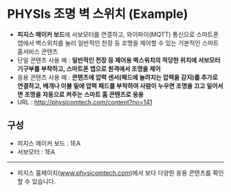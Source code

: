 PHYSIs 조명 벽 스위치 (Example)
==========================

- **피지스 메이커 보드**에 서보모터를 연결하고, 와이파이(MQTT) 통신으로 스마트폰 앱에서 벽스위치를 눌러 일반적인 천장 등 조명을 제어할 수 있는 기본적인 스마트 홈서비스 콘텐츠
- 단일 콘텐츠 사용 예 : **일반적인 천장 등 제어용 벽스위치의 적당한 위치에 서보모터 기구부를 부착하고, 스마트폰 앱으로 원격에서 조명을 제어**
- 응용 콘텐츠 사용 예 : **콘텐츠에 압력 센서(패드에 눌려지는 압력을 감지)를 추가로 연결하고, 베개나 이불 밑에 압력 패드를 부착하여 사람이 누우면 조명을 끄고 일어서면 조명을 자동으로 켜주는 스마트 홈 콘텐츠로 응용**
- URL : http://physicomtech.com/content?no=141

구성
---------------------------
- 피지스 메이커 보드 : 1EA
- 서보모터 : 1EA

---------------------------
- 피지스 홈페이지(www.physicomtech.com)에서 보다 다양한 응용 콘텐츠를 확인할 수 있습니다.
